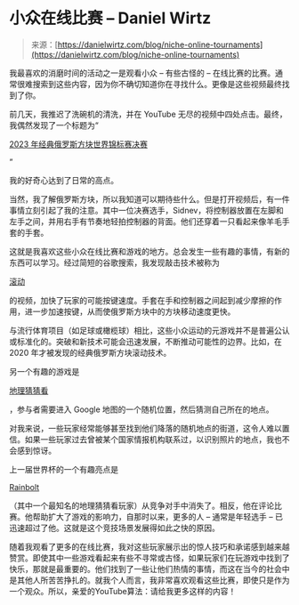 <!--yml

category: 未分类

date: 2024-05-27 14:37:01

-->

# 小众在线比赛 – Daniel Wirtz

> 来源：[https://danielwirtz.com/blog/niche-online-tournaments](https://danielwirtz.com/blog/niche-online-tournaments)

<main class="notion light-mode notion-page notion-block">

我最喜欢的消磨时间的活动之一是观看小众 – 有些古怪的 – 在线比赛的比赛。通常很难搜索到这些内容，因为你不确切知道你在寻找什么。更像是这些视频最终找到了你。

前几天，我推迟了洗碗机的清洗，并在 YouTube 无尽的视频中四处点击。最终，我偶然发现了一个标题为“

[2023 年经典俄罗斯方块世界锦标赛决赛](https://www.youtube.com/watch?v=9penfXgG96g)

”

我的好奇心达到了日常的高点。

当然，我了解俄罗斯方块，所以我知道可以期待些什么。但是打开视频后，有一件事情立刻引起了我的注意。其中一位决赛选手，Sidnev，将控制器放置在左脚和左手之间，并用右手有节奏地轻拍控制器的背面。他们还穿着一只看起来像羊毛手套的手套。

这就是我喜欢这些小众在线比赛和游戏的地方。总会发生一些有趣的事情，有新的东西可以学习。经过简短的谷歌搜索，我发现敲击技术被称为

[滚动](https://www.youtube.com/watch?v=n-BZ5-Q48lE)

的视频，加快了玩家的可能按键速度。手套在手和控制器之间起到减少摩擦的作用，进一步加速按键，从而使俄罗斯方块中的方块移动速度更快。

与流行体育项目（如足球或橄榄球）相比，这些小众运动的元游戏并不是普遍公认或标准化的。突破和新技术可能会迅速发展，不断推动可能性的边界。比如，在 2020 年才被发现的经典俄罗斯方块滚动技术。

另一个有趣的游戏是

[地理猜猜看](https://www.geoguessr.com/)

，参与者需要进入 Google 地图的一个随机位置，然后猜测自己所在的地点。

对我来说，一些玩家经常能够甚至找到他们降落的随机地点的街道，这令人难以置信。如果一些玩家过去曾被某个国家情报机构联系过，以识别照片的地点，我也不会感到惊讶。

上一届世界杯的一个有趣亮点是

[Rainbolt](https://www.youtube.com/@georainbolt)

（其中一个最知名的地理猜猜看玩家）从竞争对手中消失了。相反，他在评论比赛。他帮助扩大了游戏的影响力，自那时以来，更多的人 – 通常是年轻选手 – 已迅速超过了他。这就是这个竞技场景发展得如此之快的原因。

随着我观看了更多的在线比赛，我对这些玩家展示出的惊人技巧和承诺感到越来越赞赏。即使其中一些游戏看起来有些不寻常或古怪，如果玩家们在玩游戏中找到了快乐，那就是最重要的。他们找到了一些让他们热情的事情，而这在当今的社会中是其他人所苦苦挣扎的。就我个人而言，我非常喜欢观看这些比赛，即使只是作为一个观众。所以，亲爱的YouTube算法：请给我更多这样的内容！

</main>
